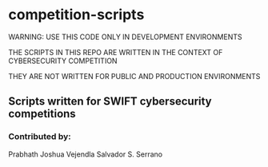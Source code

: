 # competition-scripts
WARNING: USE THIS CODE ONLY IN DEVELOPMENT ENVIRONMENTS 

THE SCRIPTS IN THIS REPO ARE WRITTEN IN THE CONTEXT OF CYBERSECURITY COMPETITION 

THEY ARE NOT WRITTEN FOR PUBLIC AND PRODUCTION ENVIRONMENTS 

## Scripts written for SWIFT cybersecurity competitions

### Contributed by:

Prabhath Joshua Vejendla
Salvador S. Serrano
